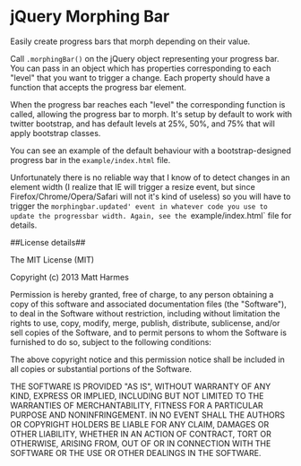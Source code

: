 jQuery Morphing Bar
==================

Easily create progress bars that morph depending on their value.

Call `.morphingBar()` on the jQuery object representing your progress bar. 
You can pass in an object which has properties corresponding to each "level" that you want to trigger a change. Each property should have a function that accepts the progress bar element.

When the progress bar reaches each "level" the corresponding function is called, allowing the progress bar to morph.
It's setup by default to work with twitter bootstrap, and has default levels at 25%, 50%, and 75% that will apply bootstrap classes.

You can see an example of the default behaviour with a bootstrap-designed progress bar in the `example/index.html` file.

Unfortunately there is no reliable way that I know of to detect changes in an element width (I realize that IE will trigger a resize event, but since Firefox/Chrome/Opera/Safari will not it's kind of useless) so you will have to trigger the `morphingbar.updated' event in whatever code you use to update the progressbar width. Again, see the `example/index.html` file for details.

##License details##

The MIT License (MIT)

Copyright (c) 2013 Matt Harmes

Permission is hereby granted, free of charge, to any person obtaining a copy
of this software and associated documentation files (the "Software"), to deal
in the Software without restriction, including without limitation the rights
to use, copy, modify, merge, publish, distribute, sublicense, and/or sell
copies of the Software, and to permit persons to whom the Software is
furnished to do so, subject to the following conditions:

The above copyright notice and this permission notice shall be included in
all copies or substantial portions of the Software.

THE SOFTWARE IS PROVIDED "AS IS", WITHOUT WARRANTY OF ANY KIND, EXPRESS OR
IMPLIED, INCLUDING BUT NOT LIMITED TO THE WARRANTIES OF MERCHANTABILITY,
FITNESS FOR A PARTICULAR PURPOSE AND NONINFRINGEMENT. IN NO EVENT SHALL THE
AUTHORS OR COPYRIGHT HOLDERS BE LIABLE FOR ANY CLAIM, DAMAGES OR OTHER
LIABILITY, WHETHER IN AN ACTION OF CONTRACT, TORT OR OTHERWISE, ARISING FROM,
OUT OF OR IN CONNECTION WITH THE SOFTWARE OR THE USE OR OTHER DEALINGS IN
THE SOFTWARE.
